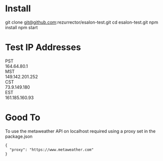 # Install 
git clone git@github.com:rezurrector/esalon-test.git
cd esalon-test.git
npm install
npm start 

# Test IP Addresses
PST   
164.64.80.1   
MST      
149.142.201.252   
CST   
73.9.149.180   
EST   
161.185.160.93

# Good To 
To use the metaweather API on localhost required using a proxy set in the package.json
```
{
  "proxy": "https://www.metaweather.com"
}
```